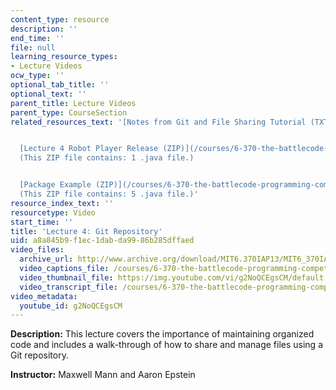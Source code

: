 ```yaml
---
content_type: resource
description: ''
end_time: ''
file: null
learning_resource_types:
- Lecture Videos
ocw_type: ''
optional_tab_title: ''
optional_text: ''
parent_title: Lecture Videos
parent_type: CourseSection
related_resources_text: '[Notes from Git and File Sharing Tutorial (TXT)](./resolveuid/8e740ec915cee88db1065665db3da5e1)


  [Lecture 4 Robot Player Release (ZIP)](/courses/6-370-the-battlecode-programming-competition-january-iap-2013/resources/lec4robotplayer)
  (This ZIP file contains: 1 .java file.)


  [Package Example (ZIP)](/courses/6-370-the-battlecode-programming-competition-january-iap-2013/resources/packageexample)
  (This ZIP file contains: 5 .java file.)'
resource_index_text: ''
resourcetype: Video
start_time: ''
title: 'Lecture 4: Git Repository'
uid: a8a845b9-f1ec-1dab-da99-86b285dffaed
video_files:
  archive_url: http://www.archive.org/download/MIT6.370IAP13/MIT6_370IAP13_lec4_ipod.mp4
  video_captions_file: /courses/6-370-the-battlecode-programming-competition-january-iap-2013/829d1c78b97055d9bc1377c2ad892521_g2NoQCEgsCM.vtt
  video_thumbnail_file: https://img.youtube.com/vi/g2NoQCEgsCM/default.jpg
  video_transcript_file: /courses/6-370-the-battlecode-programming-competition-january-iap-2013/4001076d428b02d74a33bfef790a6e5f_g2NoQCEgsCM.pdf
video_metadata:
  youtube_id: g2NoQCEgsCM
---
```


**Description:** This lecture covers the importance of maintaining organized code and includes a walk-through of how to share and manage files using a Git repository.

**Instructor:** Maxwell Mann and Aaron Epstein



